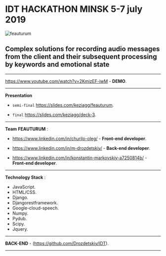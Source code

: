 # IDT HACKATHON MINSK 5-7 july 2019

![feauturum](https://github.com/Kezzzia/IDT__2019/blob/master/content_hackathon_4.png)

## Complex solutions for recording audio messages from the client and their subsequent processing by keywords and emotional state

---

https://www.youtube.com/watch?v=2KmizEF-iwM - **DEMO**.

---
**Presentation**

* ``semi-final`` https://slides.com/keziagg/feauturum.

* ``final`` https://slides.com/keziagg/deck-3.
---

__Team__ **FEAUTURUM** :

* https://www.linkedin.com/in/churilo-oleg/ - **Front-end developer**.

* https://www.linkedin.com/in/m-drozdetskiy/ - **Back-end developer**.

* https://www.linkedin.com/in/konstantin-markovskiy-a7250814b/ - **Front-end developer**.

---
__Technology Stack__ :
* JavaScript.
* HTML/CSS.
* Django.
* Djangorestframework.
* Google-cloud-speech.
* Numpy.
* Pydub.
* Scipy.
* Jquery.

---

**BACK-END** - (https://github.com/Drozdetskiy/IDT).

---
